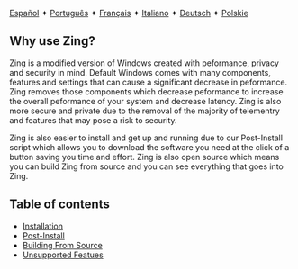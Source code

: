 [Español](https://www.youtube.com/watch?v=dQw4w9WgXcQ) ✦ [Português](https://www.youtube.com/watch?v=dQw4w9WgXcQ) ✦ [Français](https://www.youtube.com/watch?v=dQw4w9WgXcQ) ✦ [Italiano](https://www.youtube.com/watch?v=dQw4w9WgXcQ) ✦ [Deutsch](https://www.youtube.com/watch?v=dQw4w9WgXcQ) ✦ [Polskie](https://www.youtube.com/watch?v=dQw4w9WgXcQ)

## Why use Zing?

Zing is a modified version of Windows created with peformance, privacy and security in mind. Default Windows comes with many components, features and settings that can cause a significant decrease in peformance. Zing removes those components which decrease peformance to increase the overall peformance of your system and decrease latency. Zing is also more secure and private due to the removal of the majority of telementry and features that may pose a risk to security.

Zing is also easier to install and get up and running due to our Post-Install script which allows you to download the software you need at the click of a button saving you time and effort. Zing is also open source which means you can build Zing from source and you can see everything that goes into Zing. 

## Table of contents

- [Installation](https://github.com/Zing-OS/ZingOS/wiki/1.-Installation)
- [Post-Install]()
- [Building From Source]()
- [Unsupported Featues]()
